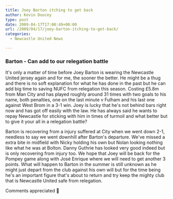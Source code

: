 ```yaml
---
title: Joey Barton itching to get back
author: Kevin Doocey
type: post
date: 2009-04-17T17:00:49+00:00
url: /2009/04/17/joey-barton-itching-to-get-back/
categories:
  - Newcastle United News

---
```

### Barton - Can add to our relegation battle

It's only a matter of time before Joey Barton is wearing the Newcastle United jersey again and for me, the sooner the better. He might be a thug and there is no soft explanation for what he has done in the past but he can add big time to saving NUFC from relegation this season. Costing £5.8m from Man City and has played roughly around 31 times with two goals to his name, both penalties, one on the last minute v Fulham and his last one against West Brom in a 3-1 win. Joey is lucky that he's not behind bars right now and has got off easily with the law. He has always said he wants to repay Newcastle for sticking with him in times of turmoil and what better but to give it your all in a relegation battle?

Barton is recovering from a injury suffered at City when we went down 2-1, needless to say we went downhill after Barton's departure. We've missed a extra bite in midfield with Nicky holding his own but Nolan looking nothing like what he was at Bolton. Danny Guthrie has looked very good indeed but is only recovering from injury too. We hope that Joey will be back for the Pompey game along with José Enrique where we will need to get another 3 points. What will happen to Barton in the summer is still unknown as he might just depart from the club against his own will but for the time being he's an important figure that's about to return and try keep the mighty club that is Newcastle United safe from relegation.

Comments appreciated 🙂
